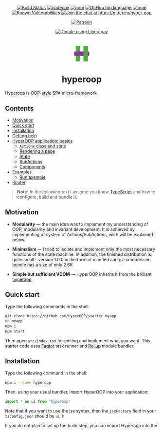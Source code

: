 <p align="center">
<a href="https://travis-ci.org/HyperOOP/hyperoop"><img src="https://travis-ci.org/HyperOOP/hyperoop.svg?branch=master" alt="Build Status"></a>
<a href="https://codecov.io/gh/HyperOOP/hyperoop"><img src="https://codecov.io/gh/HyperOOP/hyperoop/branch/master/graph/badge.svg" alt="codecov"/></a>
<a href="https://www.npmjs.com/package/hyperoop"><img src="https://img.shields.io/npm/v/hyperoop.svg" alt="npm"/></a>
<a href="https://github.com/HyperOOP/hyperoop"><img src="https://img.shields.io/github/languages/top/HyperOOP/hyperoop.svg" alt="GitHub top language"/></a>
<a href="https://www.npmjs.com/package/hyperoop"><img src="https://img.shields.io/npm/dt/hyperoop.svg" alt="npm"/></a>
<a href="https://snyk.io/test/npm/hyperoop"><img src="https://snyk.io/test/npm/hyperoop/badge.svg" alt="Known Vulnerabilities"/></a>
<a href="https://gitter.im/hyper-oop/hyperoop?utm_source=badge&utm_medium=badge&utm_campaign=pr-badge&utm_content=badge"><img src="https://badges.gitter.im/hyper-oop/hyperoop.svg" alt="Join the chat at https://gitter.im/hyper-oop"/></a>
</p>

<p align="center"><a href="https://www.patreon.com/algebrain"><img src="https://img.shields.io/badge/patreon-donate-orange.svg" alt="Patreon"/></a></p>
<p align="center"><a href="https://liberapay.com/algebrain/donate"><img alt="Donate using Liberapay" src="https://liberapay.com/assets/widgets/donate.svg"></a></p>

#
<p align="center"><img width=50 src="https://github.com/HyperOOP/hyperoop/blob/master/misc/logo.png?raw=true"/>
<h1 align="center">hyperoop</h1>
</p>

Hyperoop is OOP-style SPA micro-framework.

## Contents
 * [Motivation](#motivation)
 * [Quick start](#quick-start)
 * [Installation](#installation)
 * [Getting help](#getting-help)
 * [HyperOOP application: basics](#hyperoop-application-basics)
   * [`Actions` class and state](#actionsss-class-and-state)
   * [Rendering a page](#rendering-a-page)
   * [State](#state)
   * [SubActions](#subactions)
   * [Components](#components)
 * [Examples](#examples)
   * [Run example](#run-example)
 * [Router](#router)

> __Note!__ In the following text I assume you know [TypeScript](https://www.typescriptlang.org/) and how to configure, build and bundle it.

## Motivation

- __Modularity__ &mdash; the main idea was to implement my understanding of OOP, modularity and invariant development. It is achieved by implementing of system of Actions/SubActions, wich will be explained below.

- __Minimalism__ &mdash; I tried to isolate and implement only the most necessary functions of the state machine. In addition, the finished distribution is quite small - version 1.0.0 in the form of minified and gz-compressed bundle has a size of only 2.6K

- __Simple but sufficient VDOM__ &mdash; HyperOOP inherits it from the brilliant [hyperapp](https://github.com/jorgebucaran/hyperapp).

## Quick start

Type the following commands in the shell:

```bash
git clone https://github.com/HyperOOP/starter myapp
cd myapp
npm i
npm start
```

Then open `src/index.tsx` for editing and implement what you want. This starter code uses [Faqtor](https://github.com/faqtor/faqtor/) task runner and [Rollup](https://rollupjs.org) module bundler.

## Installation

Type the following command in the shell:
```bash
npm i --save hyperoop
```
Then, using your usual bundler, import HyperOOP into your application:

```TypeScript
import * as ui from "hyperoop"
```

Note that if you want to use the jsx syntax, then the `jsxFactory` field in your` tsconfig.json` should be `ui.h`

If you do not plan to set up the build step, you can import Hyperapp into the <script> tag as a module:
  
 ```html
<script type="module">
  import * as ui from "https://unpkg.com/hyperoop?module"
</script>
```

## Getting help

Any question about using the framework you can ask [here](https://gitter.im/hyper-oop/hyperoop) in gitter, welcome.

## HyperOOP application: basics

An application consists of states that are managed by action classes organized as a tree, and a view that defines a user interface. Every time a state changes, HyperOOP creates a new virtual DOM and uses it to update the actual DOM.

### `Actions` class and state

First you need to define a class of actions, inherited from HyperOOP `Actions` class. Let's see how this is implemented on the example of the [counter](https://github.com/HyperOOP/hyperoop-examples/blob/master/counter/src/index.tsx):

```TypeScript
class Counter extends ui.Actions<{count: number}> {}
```

As you see, the parameter of the class `ui.Actions` is type of our counter state: `{count: number}`. Then after instantiating `Counter` we may use the memeber `State` for accessing `count`:

```TypeScript
const counter = new Counter({ count: 0 });

//counter.State.count = 2;
```
But it is pointless to do this until we initialize the view and associate the view with the action class.

### Rendering a page

When describing the page content, we use the `h` function to create a virtual DOM. However, thanks to the `jsx` (`tsx`) syntax, it is possible to describe the VDOM as if we were writing the code for an html page:

```tsx
const view = () => (
<div>
    <h1>{counter.State.count}</h1>
    <button onclick={() => counter.State.count--}>-</button>
    <button onclick={() => counter.State.count++}>+</button>
</div>
);
```
Here, `view` is a function that will be called each time a state changes and form a new VDOM, which will then be displayed on the page by creating a real DOM.

Let's analyze this code in more detail.

```tsx
    <h1>{counter.State.count}</h1>
```

Here the `h1` tag displays the current value of the counter. Each time `counter.State.count` changes, a new virtual DOM will be generated, and then it will be displayed on the page with the new counter value.

```tsx
    <button onclick={() => counter.State.count--}>-</button>
    <button onclick={() => counter.State.count++}>+</button>
```

These two buttons allow to increase and decrease the counter value. Thanks to the magic of the `Actions` class, this will lead to a redraw of the page with a new counter value.

But all this will not work unless we bind an instance of the `Actio`n class and the view function to the required DOM element. This is done by calling the `init` function:

```tsx
    ui.init(document.body, view, counter);
```

Here is the full code for this example ([try online](https://codepen.io/algebrain/pen/OaNgMv)):

```tsx
import * as ui from 'hyperoop';

class Counter extends ui.Actions<{count: number}> {}

const counter = new Counter({ count: 0 });

const view = () => (
<div>
    <h1>{counter.State.count}</h1>
    <button onclick={() => counter.State.count--}>-</button>
    <button onclick={() => counter.State.count++}>+</button>
</div>
);

ui.init(document.body, view, counter);
```

### State

Unlike many other frameworks, HyperOOP does not have a single state tree. Each class instance controls its state, which can be any regular JavaScript object:

```tsx
const state = {
    top: {
        count: 0
    },
    bottom: {
        count: 0
    }
}

counter = new ui.Actions(state);
```

However, the rules for changing states remain the same as in other frameworks: the state can only be changed as a whole:

```tsx
counter.State.top.count = 10; //WRONG! This code will not cause new rendering

counter.State = {counter.State..., top: {count: 10}}; //CORRECT!
```

### SubActions

Sometimes it is convenient to organize in the form of a tree not states, but instances of the `Actions` class. Imagine that we need to program a list that can be filtered by some boolean attribute of a list element:

```tsx
import * as ui from 'hyperoop';

interface IElementState = {
    filtered: boolean;
    ...
}

class Element extends ui.SubActions<IElementState> {}

interface IMainState = {
   showFiltered: boolean;
   items:        Element[];
   ...
}

class List extends ui.Actions<IMainState> {
    addItem() {
        const newItem = new Element(true, this);
    }
}

...

ui.init(document.body, view, new List());

```

Note that since we inherit every element of the list from the `SubActions` class, we do not need to call `ui.init` for each such element, since this initialization is inherited from the parent list when it is created:

```tsx
        const newItem = new Element(true, this);
```

### Components

Since the idea and implementation of components is completely inherited from [hyperapp](https://github.com/jorgebucaran/hyperapp), it is best to read the component documentation [here](https://github.com/jorgebucaran/hyperapp/tree/1.2.9#components).

## Examples

See [examples](https://github.com/HyperOOP/hyperoop-examples).

More advanced example is [source code](https://github.com/HyperOOP/hyperoop-site) of our site [hyperoop.github.io](https://hyperoop.github.io).

### Run example

To run `todo-hist` example:

```bash
git clone https://github.com/HyperOOP/hyperoop-examples
cd hyperoop-examples/todo-hist
npm i && npm run serve
```

Then open localhost:10001 in browser. Or simply [try it online](https://codepen.io/algebrain/pen/GwZWLg)

## Router

Use our [official router](https://www.npmjs.com/package/hyperoop-router)
